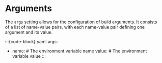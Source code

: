 # Arguments

The `args` setting allows for the configuration of build arguments. It consists of a list of
name-value pairs, with each name-value pair defining one argument and its value.

:::{code-block} yaml
args:
  - name:   # The environment variable name
    value:  # The environment variable value
:::
